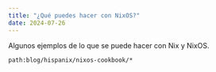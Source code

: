 ```yaml
---
title: "¿Qué puedes hacer con NixOS?"
date: 2024-07-26
---
```

<!-- LTeX: language=es -->

Algunos ejemplos de lo que se puede hacer con Nix y NixOS.

```query
path:blog/hispanix/nixos-cookbook/*
```
